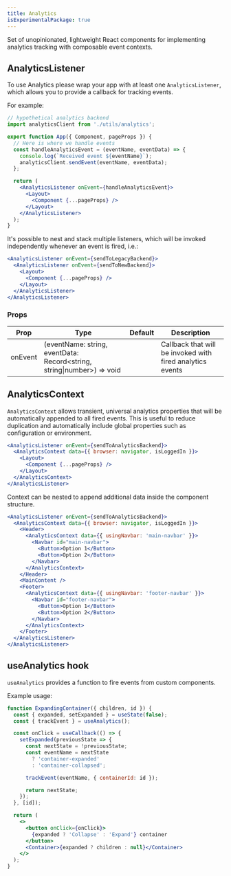 ```yaml
---
title: Analytics
isExperimentalPackage: true
---
```


Set of unopinionated, lightweight React components for implementing analytics
tracking with composable event contexts.

## AnalyticsListener

To use Analytics please wrap your app with at least one `AnalyticsListener`,
which allows you to provide a callback for tracking events.

For example:

```jsx
// hypothetical analytics backend
import analyticsClient from './utils/analytics';

export function App({ Component, pageProps }) {
  // Here is where we handle events
  const handleAnalyticsEvent = (eventName, eventData) => {
    console.log(`Received event ${eventName}`);
    analyticsClient.sendEvent(eventName, eventData);
  };

  return (
    <AnalyticsListener onEvent={handleAnalyticsEvent}>
      <Layout>
        <Component {...pageProps} />
      </Layout>
    </AnalyticsListener>
  );
}
```

It's possible to nest and stack multiple listeners, which will be invoked
independently whenever an event is fired, i.e.:

```jsx
<AnalyticsListener onEvent={sendToLegacyBackend}>
  <AnalyticsListener onEvent={sendToNewBackend}>
    <Layout>
      <Component {...pageProps} />
    </Layout>
  </AnalyticsListener>
</AnalyticsListener>
```

### Props

| Prop    | Type                                                                    | Default | Description                                               |
| ------- | ----------------------------------------------------------------------- | ------- | --------------------------------------------------------- |
| onEvent | (eventName: string, eventData: Record\<string, string\|number>) => void |         | Callback that will be invoked with fired analytics events |

## AnalyticsContext

`AnalyticsContext` allows transient, universal analytics properties that will be
automatically appended to all fired events. This is useful to reduce duplication
and automatically include global properties such as configuration or
environment.

```jsx
<AnalyticsListener onEvent={sendToAnalyticsBackend}>
  <AnalyticsContext data={{ browser: navigator, isLoggedIn }}>
    <Layout>
      <Component {...pageProps} />
    </Layout>
  </AnalyticsContext>
</AnalyticsListener>
```

Context can be nested to append additional data inside the component structure.

```jsx
<AnalyticsListener onEvent={sendToAnalyticsBackend}>
  <AnalyticsContext data={{ browser: navigator, isLoggedIn }}>
    <Header>
      <AnalyticsContext data={{ usingNavbar: 'main-navbar' }}>
        <Navbar id="main-navbar">
          <Button>Option 1</Button>
          <Button>Option 2</Button>
        </Navbar>
      </AnalyticsContext>
    </Header>
    <MainContent />
    <Footer>
      <AnalyticsContext data={{ usingNavbar: 'footer-navbar' }}>
        <Navbar id="footer-navbar">
          <Button>Option 1</Button>
          <Button>Option 2</Button>
        </Navbar>
      </AnalyticsContext>
    </Footer>
  </AnalyticsListener>
</AnalyticsListener>
```

## useAnalytics hook

`useAnalytics` provides a function to fire events from custom components.

Example usage:

```jsx
function ExpandingContainer({ children, id }) {
  const { expanded, setExpanded } = useState(false);
  const { trackEvent } = useAnalytics();

  const onClick = useCallback(() => {
    setExpanded(previousState => {
      const nextState = !previousState;
      const eventName = nextState
        ? 'container-expanded'
        : 'container-collapsed';

      trackEvent(eventName, { containerId: id });

      return nextState;
    });
  }, [id]);

  return (
    <>
      <button onClick={onClick}>
        {expanded ? 'Collapse' : 'Expand'} container
      </button>
      <Container>{expanded ? children : null}</Container>
    </>
  );
}
```
